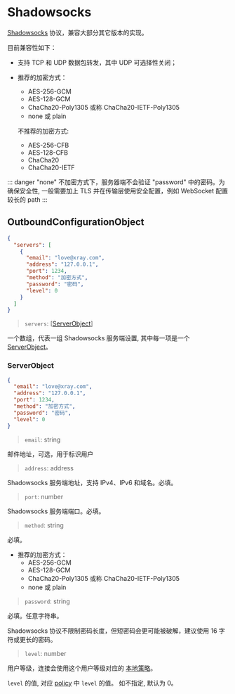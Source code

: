 # Shadowsocks

[Shadowsocks](https://zh.wikipedia.org/wiki/Shadowsocks) 协议，兼容大部分其它版本的实现。

目前兼容性如下：

- 支持 TCP 和 UDP 数据包转发，其中 UDP 可选择性关闭；
- 推荐的加密方式：

  - AES-256-GCM
  - AES-128-GCM
  - ChaCha20-Poly1305 或称 ChaCha20-IETF-Poly1305
  - none 或 plain

  不推荐的加密方式:

  - AES-256-CFB
  - AES-128-CFB
  - ChaCha20
  - ChaCha20-IETF

::: danger
"none" 不加密方式下，服务器端不会验证 "password" 中的密码。为确保安全性, 一般需要加上 TLS 并在传输层使用安全配置，例如 WebSocket 配置较长的 path
:::

## OutboundConfigurationObject

```json
{
  "servers": [
    {
      "email": "love@xray.com",
      "address": "127.0.0.1",
      "port": 1234,
      "method": "加密方式",
      "password": "密码",
      "level": 0
    }
  ]
}
```

> `servers`: \[[ServerObject](#serverobject)\]

一个数组，代表一组 Shadowsocks 服务端设置, 其中每一项是一个 [ServerObject](#serverobject)。

### ServerObject

```json
{
  "email": "love@xray.com",
  "address": "127.0.0.1",
  "port": 1234,
  "method": "加密方式",
  "password": "密码",
  "level": 0
}
```

> `email`: string

邮件地址，可选，用于标识用户

> `address`: address

Shadowsocks 服务端地址，支持 IPv4、IPv6 和域名。必填。

> `port`: number

Shadowsocks 服务端端口。必填。

> `method`: string

必填。
* 推荐的加密方式：
  * AES-256-GCM
  * AES-128-GCM
  * ChaCha20-Poly1305 或称 ChaCha20-IETF-Poly1305
  * none 或 plain

> `password`: string

必填。任意字符串。

Shadowsocks 协议不限制密码长度，但短密码会更可能被破解，建议使用 16 字符或更长的密码。

> `level`: number

用户等级，连接会使用这个用户等级对应的 [本地策略](../policy.md#levelpolicyobject)。

`level` 的值, 对应 [policy](../policy.md#policyobject) 中 `level` 的值。 如不指定, 默认为 0。